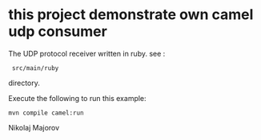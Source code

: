 this project demonstrate  own  camel udp consumer
=====================================================

The UDP protocol receiver written in ruby. see :

	 src/main/ruby
	 
directory.

Execute the following to run this example:

    mvn compile camel:run


Nikolaj Majorov